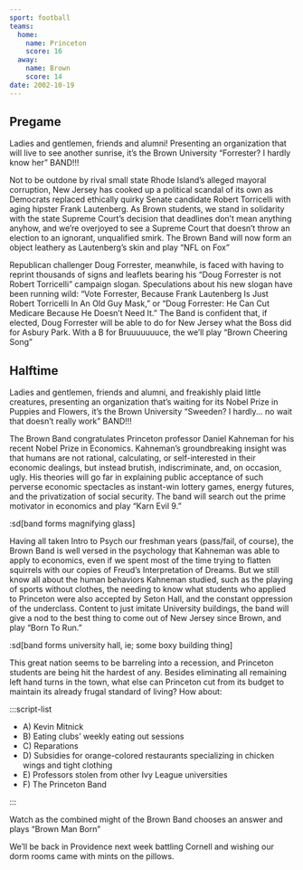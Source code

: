 ```yaml
---
sport: football
teams:
  home:
    name: Princeton
    score: 16
  away:
    name: Brown
    score: 14
date: 2002-10-19
---
```


## Pregame

Ladies and gentlemen, friends and alumni! Presenting an organization that will live to see another sunrise, it’s the Brown University “Forrester? I hardly know her” BAND!!!

Not to be outdone by rival small state Rhode Island’s alleged mayoral corruption, New Jersey has cooked up a political scandal of its own as Democrats replaced ethically quirky Senate candidate Robert Torricelli with aging hipster Frank Lautenberg. As Brown students, we stand in solidarity with the state Supreme Court’s decision that deadlines don’t mean anything anyhow, and we’re overjoyed to see a Supreme Court that doesn’t throw an election to an ignorant, unqualified smirk. The Brown Band will now form an object leathery as Lautenberg’s skin and play “NFL on Fox”

Republican challenger Doug Forrester, meanwhile, is faced with having to reprint thousands of signs and leaflets bearing his “Doug Forrester is not Robert Torricelli” campaign slogan. Speculations about his new slogan have been running wild: “Vote Forrester, Because Frank Lautenberg Is Just Robert Torricelli In An Old Guy Mask,” or “Doug Forrester: He Can Cut Medicare Because He Doesn’t Need It.” The Band is confident that, if elected, Doug Forrester will be able to do for New Jersey what the Boss did for Asbury Park. With a B for Bruuuuuuuce, the we’ll play “Brown Cheering Song”

## Halftime

Ladies and gentlemen, friends and alumni, and freakishly plaid little creatures, presenting an organization that’s waiting for its Nobel Prize in Puppies and Flowers, it’s the Brown University “Sweeden? I hardly... no wait that doesn’t really work” BAND!!!

The Brown Band congratulates Princeton professor Daniel Kahneman for his recent Nobel Prize in Economics. Kahneman’s groundbreaking insight was that humans are not rational, calculating, or self-interested in their economic dealings, but instead brutish, indiscriminate, and, on occasion, ugly. His theories will go far in explaining public acceptance of such perverse economic spectacles as instant-win lottery games, energy futures, and the privatization of social security. The band will search out the prime motivator in economics and play “Karn Evil 9.”

:sd[band forms magnifying glass]

Having all taken Intro to Psych our freshman years (pass/fail, of course), the Brown Band is well versed in the psychology that Kahneman was able to apply to economics, even if we spent most of the time trying to flatten squirrels with our copies of Freud’s Interpretation of Dreams. But we still know all about the human behaviors Kahneman studied, such as the playing of sports without clothes, the needing to know what students who applied to Princeton were also accepted by Seton Hall, and the constant oppression of the underclass. Content to just imitate University buildings, the band will give a nod to the best thing to come out of New Jersey since Brown, and play “Born To Run.”

:sd[band forms university hall, ie; some boxy building thing]

This great nation seems to be barreling into a recession, and Princeton students are being hit the hardest of any. Besides eliminating all remaining left hand turns in the town, what else can Princeton cut from its budget to maintain its already frugal standard of living? How about:

:::script-list

- A) Kevin Mitnick
- B) Eating clubs’ weekly eating out sessions
- C) Reparations
- D) Subsidies for orange-colored restaurants specializing in chicken wings and tight clothing
- E) Professors stolen from other Ivy League universities
- F) The Princeton Band

:::

Watch as the combined might of the Brown Band chooses an answer and plays “Brown Man Born”

We’ll be back in Providence next week battling Cornell and wishing our dorm rooms came with mints on the pillows.
